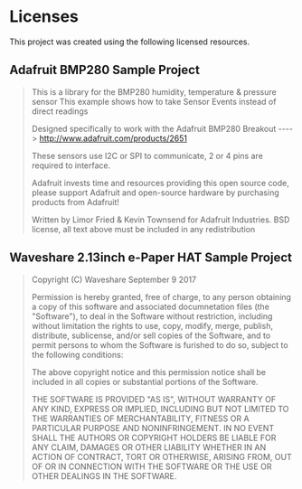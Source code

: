 # Licenses

This project was created using the following licensed resources.

## Adafruit BMP280 Sample Project

<blockquote>
This is a library for the BMP280 humidity, temperature & pressure sensor
This example shows how to take Sensor Events instead of direct readings

Designed specifically to work with the Adafruit BMP280 Breakout
----> http://www.adafruit.com/products/2651

These sensors use I2C or SPI to communicate, 2 or 4 pins are required
to interface.

Adafruit invests time and resources providing this open source code,
please support Adafruit and open-source hardware by purchasing products
from Adafruit!

Written by Limor Fried & Kevin Townsend for Adafruit Industries.
BSD license, all text above must be included in any redistribution
</blockquote>

## Waveshare 2.13inch e-Paper HAT Sample Project

<blockquote>
Copyright (C) Waveshare     September 9 2017

Permission is hereby granted, free of charge, to any person obtaining a copy
of this software and associated documnetation files (the "Software"), to deal
in the Software without restriction, including without limitation the rights
to use, copy, modify, merge, publish, distribute, sublicense, and/or sell
copies of the Software, and to permit persons to  whom the Software is
furished to do so, subject to the following conditions:

The above copyright notice and this permission notice shall be included in
all copies or substantial portions of the Software.

THE SOFTWARE IS PROVIDED "AS IS", WITHOUT WARRANTY OF ANY KIND, EXPRESS OR
IMPLIED, INCLUDING BUT NOT LIMITED TO THE WARRANTIES OF MERCHANTABILITY,
FITNESS OR A PARTICULAR PURPOSE AND NONINFRINGEMENT. IN NO EVENT SHALL THE
AUTHORS OR COPYRIGHT HOLDERS BE LIABLE FOR ANY CLAIM, DAMAGES OR OTHER
LIABILITY WHETHER IN AN ACTION OF CONTRACT, TORT OR OTHERWISE, ARISING FROM,
OUT OF OR IN CONNECTION WITH THE SOFTWARE OR THE USE OR OTHER DEALINGS IN
THE SOFTWARE.
</blockquote>

